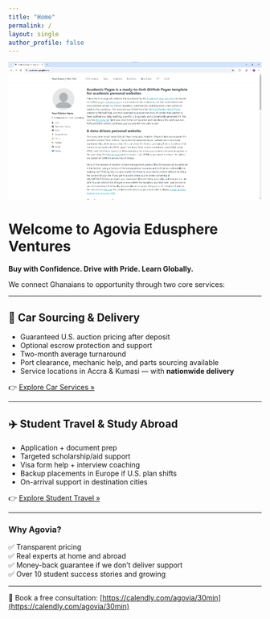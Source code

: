 ```yaml
---
title: "Home"
permalink: /
layout: single
author_profile: false
---
```


![Welcome banner](/images/homepage.png)

# Welcome to Agovia Edusphere Ventures

**Buy with Confidence. Drive with Pride. Learn Globally.**

We connect Ghanaians to opportunity through two core services:

---

## 🚗 Car Sourcing & Delivery

- Guaranteed U.S. auction pricing after deposit  
- Optional escrow protection and support  
- Two-month average turnaround  
- Port clearance, mechanic help, and parts sourcing available  
- Service locations in Accra & Kumasi — with **nationwide delivery**

👉 [Explore Car Services »](/retail-services/)

---

## ✈️ Student Travel & Study Abroad

- Application + document prep  
- Targeted scholarship/aid support  
- Visa form help + interview coaching  
- Backup placements in Europe if U.S. plan shifts  
- On-arrival support in destination cities

👉 [Explore Student Travel »](/travel-and-tour/)

---

### Why Agovia?

✅ Transparent pricing  
✅ Real experts at home and abroad  
✅ Money-back guarantee if we don’t deliver support  
✅ Over 10 student success stories and growing

---

📅 Book a free consultation: [https://calendly.com/agovia/30min](https://calendly.com/agovia/30min)
